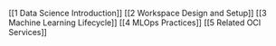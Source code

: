[[1 Data Science Introduction]]
[[2 Workspace Design and Setup]]
[[3 Machine Learning Lifecycle]]
[[4 MLOps Practices]]
[[5 Related OCI Services]]
